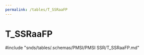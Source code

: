 ```yaml
---
permalink: /tables/T_SSRaaFP
---
```

# T\_SSRaaFP
<!-- SPDX-License-Identifier: MPL-2.0 -->

<!-- ATTENTION : Ne pas supprimer ou modifier la ligne ci-dessous -->
#include "snds/tables/.schemas/PMSI/PMSI SSR/T_SSRaaFP.md"
<!-- ATTENTION : Ne pas supprimer ou modifier la ligne ci-dessus -->
